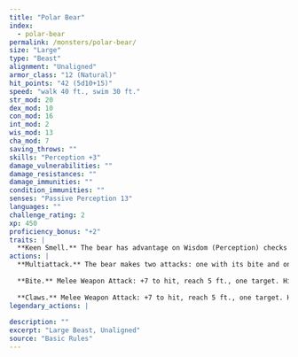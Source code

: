 ```yaml
---
title: "Polar Bear"
index:
  - polar-bear
permalink: /monsters/polar-bear/
size: "Large"
type: "Beast"
alignment: "Unaligned"
armor_class: "12 (Natural)"
hit_points: "42 (5d10+15)"
speed: "walk 40 ft., swim 30 ft."
str_mod: 20
dex_mod: 10
con_mod: 16
int_mod: 2
wis_mod: 13
cha_mod: 7
saving_throws: ""
skills: "Perception +3"
damage_vulnerabilities: ""
damage_resistances: ""
damage_immunities: ""
condition_immunities: ""
senses: "Passive Perception 13"
languages: ""
challenge_rating: 2
xp: 450
proficiency_bonus: "+2"
traits: |
  **Keen Smell.** The bear has advantage on Wisdom (Perception) checks that rely on smell.
actions: |
  **Multiattack.** The bear makes two attacks: one with its bite and one with its claws.
  
  **Bite.** Melee Weapon Attack: +7 to hit, reach 5 ft., one target. Hit: 9 (1d8 + 5) piercing damage.
  
  **Claws.** Melee Weapon Attack: +7 to hit, reach 5 ft., one target. Hit: 12 (2d6 + 5) slashing damage.  
legendary_actions: |
  
description: ""
excerpt: "Large Beast, Unaligned"
source: "Basic Rules"
---
```

